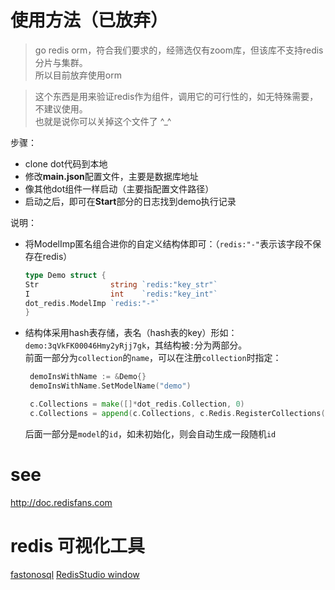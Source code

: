 # 使用方法（已放弃）
> go redis orm，符合我们要求的，经筛选仅有zoom库，但该库不支持redis分片与集群。  
> 所以目前放弃使用orm

> 这个东西是用来验证redis作为组件，调用它的可行性的，如无特殊需要，不建议使用。  
> 也就是说你可以关掉这个文件了 ^_^

步骤：
 - clone dot代码到本地
 - 修改**main.json**配置文件，主要是数据库地址
 - 像其他dot组件一样启动（主要指配置文件路径）
 - 启动之后，即可在**Start**部分的日志找到demo执行记录
 
说明：
 - 将ModelImp匿名组合进你的自定义结构体即可：（`redis:"-"`表示该字段不保存在redis）
    ```go 
    type Demo struct {
    Str                string `redis:"key_str"`
    I                  int    `redis:"key_int"`
    dot_redis.ModelImp `redis:"-"`
    }
    ```
 - 结构体采用hash表存储，表名（hash表的key）形如：`demo:3qVkFK00046Hmy2yRjj7gk`，其结构被`:`分为两部分。  
   前面一部分为`collection`的`name`，可以在注册`collection`时指定：
   ```go 
	demoInsWithName := &Demo{}
	demoInsWithName.SetModelName("demo")

	c.Collections = make([]*dot_redis.Collection, 0)
	c.Collections = append(c.Collections, c.Redis.RegisterCollections([]dot_redis.Model{demoInsWithName})...)
   ```
   后面一部分是`model`的`id`，如未初始化，则会自动生成一段随机`id`
# see
http://doc.redisfans.com
# redis 可视化工具
[fastonosql](https://github.com/fastogt/fastonosql/releases)
[RedisStudio window](https://github.com/cinience/RedisStudio/releases)